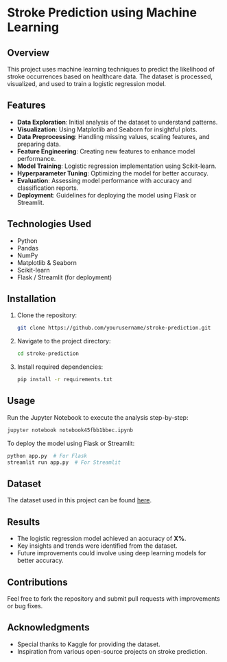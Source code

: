 # Stroke Prediction using Machine Learning

## Overview

This project uses machine learning techniques to predict the likelihood of stroke occurrences based on healthcare data. The dataset is processed, visualized, and used to train a logistic regression model.

## Features

- **Data Exploration**: Initial analysis of the dataset to understand patterns.
- **Visualization**: Using Matplotlib and Seaborn for insightful plots.
- **Data Preprocessing**: Handling missing values, scaling features, and preparing data.
- **Feature Engineering**: Creating new features to enhance model performance.
- **Model Training**: Logistic regression implementation using Scikit-learn.
- **Hyperparameter Tuning**: Optimizing the model for better accuracy.
- **Evaluation**: Assessing model performance with accuracy and classification reports.
- **Deployment**: Guidelines for deploying the model using Flask or Streamlit.

## Technologies Used

- Python
- Pandas
- NumPy
- Matplotlib & Seaborn
- Scikit-learn
- Flask / Streamlit (for deployment)

## Installation

1. Clone the repository:
   ```sh
   git clone https://github.com/yourusername/stroke-prediction.git
   ```
2. Navigate to the project directory:
   ```sh
   cd stroke-prediction
   ```
3. Install required dependencies:
   ```sh
   pip install -r requirements.txt
   ```

## Usage

Run the Jupyter Notebook to execute the analysis step-by-step:

```sh
jupyter notebook notebook45fbb1bbec.ipynb
```

To deploy the model using Flask or Streamlit:

```sh
python app.py  # For Flask
streamlit run app.py  # For Streamlit
```

## Dataset

The dataset used in this project can be found [here](https://www.kaggle.com/datasets/fedesoriano/stroke-prediction-dataset).

## Results

- The logistic regression model achieved an accuracy of **X%**.
- Key insights and trends were identified from the dataset.
- Future improvements could involve using deep learning models for better accuracy.

## Contributions

Feel free to fork the repository and submit pull requests with improvements or bug fixes.

## Acknowledgments

- Special thanks to Kaggle for providing the dataset.
- Inspiration from various open-source projects on stroke prediction.
